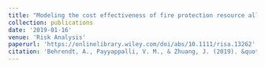 ```yaml
---
title: "Modeling the cost effectiveness of fire protection resource allocation in the United States"
collection: publications
date: '2019-01-16'
venue: 'Risk Analysis'
paperurl: 'https://onlinelibrary.wiley.com/doi/abs/10.1111/risa.13262'
citation: 'Behrendt, A., Payyappalli, V. M., & Zhuang, J. (2019). &quot; Modeling the cost effectiveness of fire protection resource allocation in the United States.&quot; <i>Risk Analysis</i>. 39(6), 1358-1381.'
---
```

